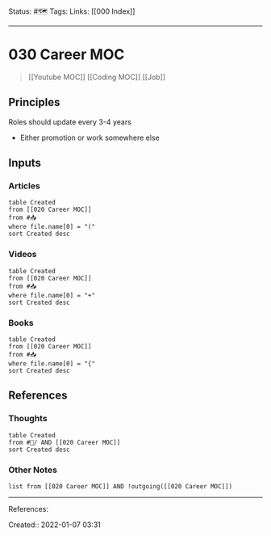 Status: #🗺️ 
Tags: 
Links: [[000 Index]]
___
# 030 Career MOC
> [[Youtube MOC]]
> [[Coding MOC]]
> [[Job]]
## Principles

Roles should update every 3-4 years
- Either promotion or work somewhere else
## Inputs
### Articles
```dataview
table Created
from [[020 Career MOC]]
from #📥 
where file.name[0] = "("
sort Created desc
```
### Videos
```dataview
table Created
from [[020 Career MOC]]
from #📥
where file.name[0] = "+"
sort Created desc
```
### Books
```dataview
table Created
from [[020 Career MOC]]
from #📥
where file.name[0] = "{"
sort Created desc
```
## References
### Thoughts
```dataview
table Created
from #💭/ AND [[020 Career MOC]]
sort Created desc
```
### Other Notes
```dataview
list from [[020 Career MOC]] AND !outgoing([[020 Career MOC]])
```
___
References:

Created:: 2022-01-07 03:31
